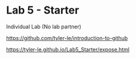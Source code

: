 # Lab 5 - Starter
Individual Lab (No lab partner)

https://github.com/tyler-le/introduction-to-github

https://tyler-le.github.io/Lab5_Starter/expose.html
